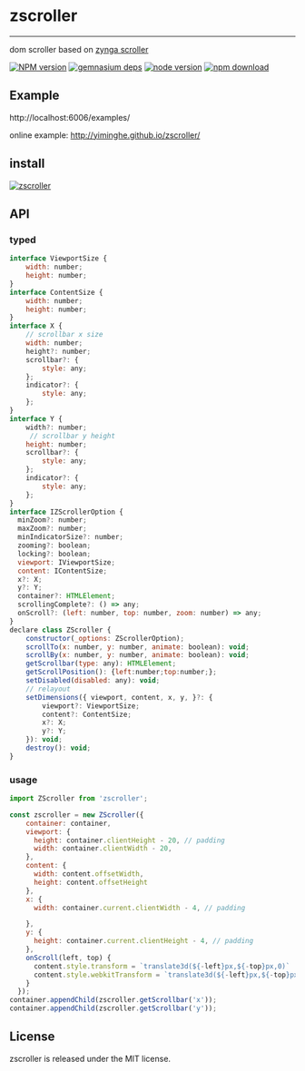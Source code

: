 # zscroller
---

dom scroller based on [zynga scroller](https://zynga.github.io/scroller/)


[![NPM version][npm-image]][npm-url]
[![gemnasium deps][gemnasium-image]][gemnasium-url]
[![node version][node-image]][node-url]
[![npm download][download-image]][download-url]

[npm-image]: http://img.shields.io/npm/v/zscroller.svg?style=flat-square
[npm-url]: http://npmjs.org/package/zscroller
[travis-image]: https://img.shields.io/travis/yiminghe/zscroller.svg?style=flat-square
[travis-url]: https://travis-ci.org/yiminghe/zscroller
[coveralls-image]: https://img.shields.io/coveralls/yiminghe/zscroller.svg?style=flat-square
[coveralls-url]: https://coveralls.io/r/yiminghe/zscroller?branch=master
[gemnasium-image]: http://img.shields.io/gemnasium/yiminghe/zscroller.svg?style=flat-square
[gemnasium-url]: https://gemnasium.com/yiminghe/zscroller
[node-image]: https://img.shields.io/badge/node.js-%3E=_0.10-green.svg?style=flat-square
[node-url]: http://nodejs.org/download/
[download-image]: https://img.shields.io/npm/dm/zscroller.svg?style=flat-square
[download-url]: https://npmjs.org/package/zscroller

## Example

http://localhost:6006/examples/

online example: http://yiminghe.github.io/zscroller/

## install

[![zscroller](https://nodei.co/npm/zscroller.png)](https://npmjs.org/package/zscroller)


## API

### typed

```js
interface ViewportSize {
    width: number;
    height: number;
}
interface ContentSize {
    width: number;
    height: number;
}
interface X {
    // scrollbar x size
    width: number;
    height?: number;
    scrollbar?: {
        style: any;
    };
    indicator?: {
        style: any;
    };
}
interface Y {
    width?: number;
     // scrollbar y height
    height: number;
    scrollbar?: {
        style: any;
    };
    indicator?: {
        style: any;
    };
}
interface IZScrollerOption {
  minZoom?: number;
  maxZoom?: number;
  minIndicatorSize?: number;
  zooming?: boolean;
  locking?: boolean;
  viewport: IViewportSize;
  content: IContentSize;
  x?: X;
  y?: Y;
  container?: HTMLElement;
  scrollingComplete?: () => any;
  onScroll?: (left: number, top: number, zoom: number) => any;
}
declare class ZScroller {
    constructor(_options: ZScrollerOption);
    scrollTo(x: number, y: number, animate: boolean): void;
    scrollBy(x: number, y: number, animate: boolean): void;
    getScrollbar(type: any): HTMLElement;
    getScrollPosition(): {left:number;top:number;};
    setDisabled(disabled: any): void;
    // relayout
    setDimensions({ viewport, content, x, y, }?: {
        viewport?: ViewportSize;
        content?: ContentSize;
        x?: X;
        y?: Y;
    }): void;
    destroy(): void;
}
```

### usage

```js
import ZScroller from 'zscroller';

const zscroller = new ZScroller({
    container: container,
    viewport: {
      height: container.clientHeight - 20, // padding
      width: container.clientWidth - 20,
    },
    content: {
      width: content.offsetWidth,
      height: content.offsetHeight
    },
    x: {
      width: container.current.clientWidth - 4, // padding

    },
    y: {
      height: container.current.clientHeight - 4, // padding
    },
    onScroll(left, top) {
      content.style.transform = `translate3d(${-left}px,${-top}px,0)`
      content.style.webkitTransform = `translate3d(${-left}px,${-top}px,0)`;
    }
  });
container.appendChild(zscroller.getScrollbar('x'));
container.appendChild(zscroller.getScrollbar('y'));
```

## License

zscroller is released under the MIT license.
